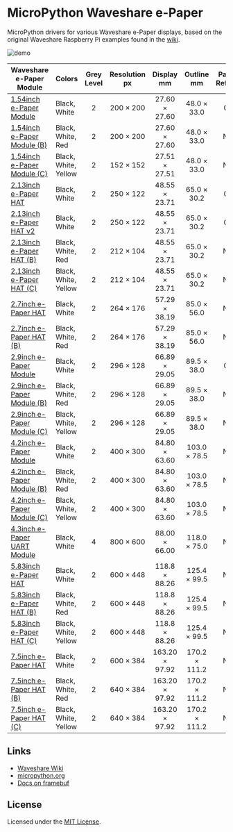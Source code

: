 # MicroPython Waveshare e-Paper

MicroPython drivers for various Waveshare e-Paper displays, based on the original Waveshare Raspberry Pi examples found in the [wiki](https://www.waveshare.com/wiki/Main_Page).

![demo](docs/demo.jpg)

| Waveshare e-Paper Module                                                                  | Colors               | Grey Level | Resolution px | Display mm     | Outline mm    | Partial Refresh | Full Refresh | Interface | Pi Header | Controller | Display                                                                       |
| ----------------------------------------------------------------------------------------- | -------------------- |:----------:|:-------------:|:--------------:|:-------------:|:---------------:|:------------:|:---------:|:---------:|:-----------|:-----------------------------------------------------------------------------:|
| [1.54inch e-Paper Module](https://www.waveshare.com/wiki/1.54inch_e-Paper_Module)         | Black, White         | 2          | 200 × 200     | 27.60 × 27.60  | 48.0 × 33.0   | 0.3             | 2            | SPI       | No        | ?          | [GDEH0154D27](http://www.good-display.com/products_detail/productId=365.html) |
| [1.54inch e-Paper Module (B)](https://www.waveshare.com/wiki/1.54inch_e-Paper_Module_(B)) | Black, White, Red    | 2          | 200 × 200     | 27.60 × 27.60  | 48.0 × 33.0   | N/A             | 8            | SPI       | No        | ?          | [GDEW0154Z04](http://www.good-display.com/products_detail/productId=307.html) |
| [1.54inch e-Paper Module (C)](https://www.waveshare.com/wiki/1.54inch_e-Paper_Module_(C)) | Black, White, Yellow | 2          | 152 × 152     | 27.51 × 27.51  | 48.0 × 33.0   | N/A             | 27           | SPI       | No        | ?          | [GDEW0154C39](http://www.good-display.com/products_detail/productId=385.html) |
| [2.13inch e-Paper HAT](https://www.waveshare.com/wiki/2.13inch_e-Paper_HAT)               | Black, White         | 2          | 250 × 122     | 48.55 × 23.71  | 65.0 × 30.2   | 0.3             | 2            | SPI       | Yes       | IL3895     | [GDEH0213B1](http://www.good-display.com/products_detail/productId=346.html)  |
| [2.13inch e-Paper HAT v2](https://www.waveshare.com/wiki/2.13inch_e-Paper_HAT)               | Black, White         | 2          | 250 × 122     | 48.55 × 23.71  | 65.0 × 30.2   | 0.3             | 2            | SPI       | Yes       | IL3897/SSD1675 | [GDEH0213B72](https://www.good-display.com/product/2.13-inch-e-ink-screen-panel-partial-refresh,-GDEH0213B72-218.html)  |
| [2.13inch e-Paper HAT (B)](https://www.waveshare.com/wiki/2.13inch_e-Paper_HAT_(B))       | Black, White, Red    | 2          | 212 × 104     | 48.55 × 23.71  | 65.0 × 30.2   | N/A             | 15           | SPI       | Yes       | ?          | [GDEW0213Z16](http://www.good-display.com/products_detail/productId=310.html) |
| [2.13inch e-Paper HAT (C)](https://www.waveshare.com/wiki/2.13inch_e-Paper_HAT_(C))       | Black, White, Yellow | 2          | 212 × 104     | 48.55 × 23.71  | 65.0 × 30.2   | N/A             | 15           | SPI       | Yes       | ?          | [GDEW0213C38](http://www.good-display.com/products_detail/productId=380.html) |
| [2.7inch e-Paper HAT](https://www.waveshare.com/wiki/2.7inch_e-Paper_HAT)                 | Black, White         | 2          | 264 × 176     | 57.29 × 38.19  | 85.0 × 56.0   | N/A             | 6            | SPI       | Yes       | ?          | [GDEW027W3](http://www.good-display.com/products_detail/productId=319.html)   |
| [2.7inch e-Paper HAT (B)](https://www.waveshare.com/wiki/2.7inch_e-Paper_HAT_(B))         | Black, White, Red    | 2          | 264 × 176     | 57.29 × 38.19  | 85.0 × 56.0   | N/A             | 15           | SPI       | Yes       | ?          | [GDEW027C44](http://www.good-display.com/products_detail/productId=320.html)  |
| [2.9inch e-Paper Module](https://www.waveshare.com/wiki/2.9inch_e-Paper_Module)           | Black, White         | 2          | 296 × 128     | 66.89 × 29.05  | 89.5 × 38.0   | 0.3             | 2            | SPI       | No        | IL3820     | [GDEH029A1](http://www.good-display.com/products_detail/productId=251.html)   |
| [2.9inch e-Paper Module (B)](https://www.waveshare.com/wiki/2.9inch_e-Paper_Module_(B))   | Black, White, Red    | 2          | 296 × 128     | 66.89 × 29.05  | 89.5 × 38.0   | N/A             | 15           | SPI       | No        | IL3820?    | [GDEW029Z10](http://www.good-display.com/products_detail/productId=308.html)  |
| [2.9inch e-Paper Module (C)](https://www.waveshare.com/wiki/2.9inch_e-Paper_Module_(C))   | Black, White, Yellow | 2          | 296 × 128     | 66.89 × 29.05  | 89.5 × 38.0   | N/A             | 15           | SPI       | No        | IL3820?    | [GDEW029C32](http://www.good-display.com/products_detail/productId=378.html)  |
| [4.2inch e-Paper Module](https://www.waveshare.com/wiki/4.2inch_e-Paper_Module)           | Black, White         | 2          | 400 × 300     | 84.80 × 63.60  | 103.0 × 78.5  | N/A             | 4            | SPI       | No        | ?          | [GDEW042T2](http://www.good-display.com/products_detail/productId=321.html)   |
| [4.2inch e-Paper Module (B)](https://www.waveshare.com/wiki/4.2inch_e-Paper_Module_(B))   | Black, White, Red    | 2          | 400 × 300     | 84.80 × 63.60  | 103.0 × 78.5  | N/A             | 15           | SPI       | No        | ?          | [GDEW042Z15](http://www.good-display.com/products_detail/productId=322.html)  |
| [4.2inch e-Paper Module (C)](https://www.waveshare.com/wiki/4.2inch_e-Paper_Module_(C))   | Black, White, Yellow | 2          | 400 × 300     | 84.80 × 63.60  | 103.0 × 78.5  | N/A             | 15           | SPI       | No        | ?          | [GDEW042C37](http://www.good-display.com/products_detail/productId=379.html)  |
| [4.3inch e-Paper UART Module](https://www.waveshare.com/wiki/4.3inch_e-Paper_UART_Module) | Black, White         | 4          | 800 × 600     | 88.00 × 66.00  | 118.0 × 75.0  | N/A             | 1.5          | UART      | No        | ?          | [GDE043A2](http://www.good-display.com/products_detail/productId=361.html)    |
| [5.83inch e-Paper HAT](https://www.waveshare.com/wiki/5.83inch_e-Paper_HAT)               | Black, White         | 2          | 600 × 448     | 118.8 × 88.26  | 125.4 × 99.5  | N/A             | 3.5          | SPI       | Yes       | ?          | [GDEW0583T7](http://www.good-display.com/products_detail/productId=387.html)  |
| [5.83inch e-Paper HAT (B)](https://www.waveshare.com/wiki/5.83inch_e-Paper_HAT_(B))       | Black, White, Red    | 2          | 600 × 448     | 118.8 × 88.26  | 125.4 × 99.5  | N/A             | 14           | SPI       | Yes       | ?          | [GDEW0583Z21](http://www.good-display.com/products_detail/productId=383.html) |
| [5.83inch e-Paper HAT (C)](https://www.waveshare.com/wiki/5.83inch_e-Paper_HAT_(C))       | Black, White, Yellow | 2          | 600 × 448     | 118.8 × 88.26  | 125.4 × 99.5  | N/A             | 26           | SPI       | Yes       | ?          | [GDEW0583C64](http://www.good-display.com/products_detail/productId=388.html) |
| [7.5inch e-Paper HAT](https://www.waveshare.com/wiki/7.5inch_e-Paper_HAT)                 | Black, White         | 2          | 600 × 384     | 163.20 × 97.92 | 170.2 × 111.2 | N/A             | 6            | SPI       | Yes       | ?          | [GDEW075T8](http://www.good-display.com/products_detail/productId=323.html)   |
| [7.5inch e-Paper HAT (B)](https://www.waveshare.com/wiki/7.5inch_e-Paper_HAT_(B))         | Black, White, Red    | 2          | 640 × 384     | 163.20 × 97.92 | 170.2 × 111.2 | N/A             | 31           | SPI       | Yes       | ?          | [GDEW075Z09](http://www.good-display.com/products_detail/productId=324.html)  |
| [7.5inch e-Paper HAT (C)](https://www.waveshare.com/wiki/7.5inch_e-Paper_HAT_(C))         | Black, White, Yellow | 2          | 640 × 384     | 163.20 × 97.92 | 170.2 × 111.2 | N/A             | 31           | SPI       | Yes       | ?          | [GDEW075C21](http://www.good-display.com/products_detail/productId=381.html)  |

## Links

* [Waveshare Wiki](https://www.waveshare.com/wiki/Main_Page)
* [micropython.org](http://micropython.org)
* [Docs on framebuf](http://docs.micropython.org/en/latest/pyboard/library/framebuf.html)

## License

Licensed under the [MIT License](http://opensource.org/licenses/MIT).
